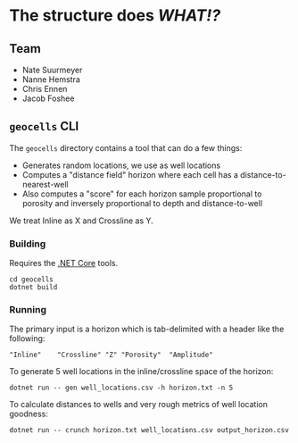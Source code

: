 
# The structure does _WHAT!?_


## Team

- Nate Suurmeyer
- Nanne Hemstra
- Chris Ennen
- Jacob Foshee

## `geocells` CLI

The `geocells` directory contains a tool that can do a few things:

- Generates random locations, we use as well locations
- Computes a "distance field" horizon where each cell has a distance-to-nearest-well
- Also computes a "score" for each horizon sample proportional to porosity and inversely proportional to depth and distance-to-well

We treat Inline as X and Crossline as Y.

### Building

Requires the [.NET Core](https://www.microsoft.com/net/core) tools.

```
cd geocells
dotnet build
```

### Running

The primary input is a horizon which is tab-delimited with a header like the following:

```
"Inline"	"Crossline"	"Z"	"Porosity"	"Amplitude"
```

To generate 5 well locations in the inline/crossline space of the horizon:

```
dotnet run -- gen well_locations.csv -h horizon.txt -n 5
```

To calculate distances to wells and very rough metrics of well location goodness:

```
dotnet run -- crunch horizon.txt well_locations.csv output_horizon.csv
```

